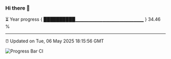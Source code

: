 ### Hi there 👋

⏳ Year progress { ██████████▁▁▁▁▁▁▁▁▁▁▁▁▁▁▁▁▁▁▁▁ } 34.46 %

---

⏰ Updated on Tue, 06 May 2025 18:15:56 GMT

![Progress Bar CI](https://github.com/Shyam-Makwana/GitHub-Actions-Demo/workflows/Progress%20Bar%20CI/badge.svg)
